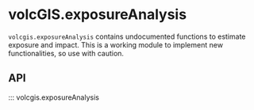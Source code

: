 # volcGIS.exposureAnalysis

`volcgis.exposureAnalysis` contains undocumented functions to estimate exposure and impact. This is a working module to implement new functionalities, so use with caution.

## API

::: volcgis.exposureAnalysis